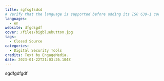 ```yaml
---
title: sgfsgfsdsd
# Verify that the language is supported before adding its ISO 639-1 code here. without the country code, i.e. ms instead of ms_MY.
languages:
  - en
website: dfgdsgdf
cover: /files/bigbluebutton.jpg
tags:
  - Closed Source
categories:
  - Digital Security Tools
credits: Text by EngageMedia.
date: 2023-01-22T21:03:26.104Z
---
```

s﻿gdfgdfgdf